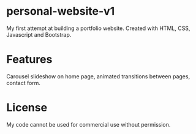 # personal-website-v1
My first attempt at building a portfolio website. Created with HTML, CSS, 
Javascript and Bootstrap.

# Features
Carousel slideshow on home page, animated transitions between pages,
contact form.

# License
My code cannot be used for commercial use without permission.
